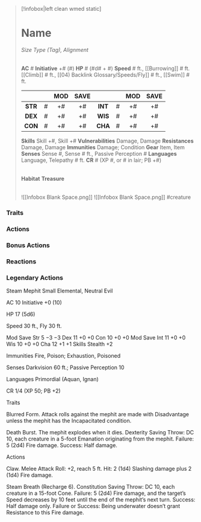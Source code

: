 > [!infobox|left clean wmed static]
> # Name
> *Size Type (Tag), Alignment*
> 
> | |
> | - |
> **AC** # **Initiative** +# (#)
> **HP** # (#d# + #)
> **Speed** # ft., [[Burrowing]] # ft. [[Climb]] # ft., [[04) Backlink Glossary/Speeds/Fly]] # ft., [[Swim]] # ft.
> 
> | | | MOD | SAVE | | | MOD | SAVE |
> | :-: | :-: | :-: | :-: | :-: | :-: | :-: | :-: |
> | **STR** | # | +# | +# | **INT** | # | +# | +# | 
> | **DEX** | # | +# | +# | **WIS** | # | +# | +# |
> | **CON** | # | +# | +# | **CHA** | # | +# | +# |
> **Skills** Skill +#, Skill +#
> **Vulnerabilities** Damage, Damage
> **Resistances** Damage, Damage
> **Immunities** Damage; Condition
> **Gear** Item, Item
> **Senses** Sense #, Sense # ft., Passive Perception #
> **Languages** Language, Telepathy # ft.
> **CR** # (XP #, or # in lair; PB +#)
>
> | |
> | - |
> **Habitat**
> **Treasure**
> 
> | |
> | - |
> ![[Infobox Blank Space.png]]
> ![[Infobox Blank Space.png]]
> #creature 


### Traits
### Actions
### Bonus Actions
### Reactions
### Legendary Actions
Steam Mephit
Small Elemental, Neutral Evil

AC 10 Initiative +0 (10)

HP 17 (5d6)

Speed 30 ft., Fly 30 ft.

Mod	Save
Str	5	−3	−3
Dex	11	+0	+0
Con	10	+0	+0
Mod	Save
Int	11	+0	+0
Wis	10	+0	+0
Cha	12	+1	+1
Skills Stealth +2

Immunities Fire, Poison; Exhaustion, Poisoned

Senses Darkvision 60 ft.; Passive Perception 10

Languages Primordial (Aquan, Ignan)

CR 1/4 (XP 50; PB +2)

Traits

Blurred Form. Attack rolls against the mephit are made with Disadvantage unless the mephit has the Incapacitated condition.

Death Burst. The mephit explodes when it dies. Dexterity Saving Throw: DC 10, each creature in a 5-foot Emanation originating from the mephit. Failure: 5 (2d4) Fire damage. Success: Half damage.

Actions

Claw. Melee Attack Roll: +2, reach 5 ft. Hit: 2 (1d4) Slashing damage plus 2 (1d4) Fire damage.

Steam Breath (Recharge 6). Constitution Saving Throw: DC 10, each creature in a 15-foot Cone. Failure: 5 (2d4) Fire damage, and the target’s Speed decreases by 10 feet until the end of the mephit’s next turn. Success: Half damage only. Failure or Success: Being underwater doesn’t grant Resistance to this Fire damage.